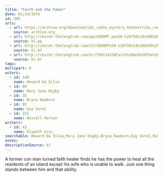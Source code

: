 ```yaml
---
title: "Faith and the Faker"
date: 01/14/1975
id: 205
urls: 
  - url: https://archive.org/download/cbs_radio_mystery_theater/cbs_radio_mystery_theater-0201-0250.zip/cbs_radio_mystery_theater-0201-0250%2Fcbsrmt_0205_faith_and_the_faker.mp3
    source: archive-org
  - url: http://cbsrmt.thelongtrek.com/pp/CBSRMT_pp%20-%20750114%200205%20Faith%20and%20the%20Faker.mp3
    source: kl-pp
  - url: http://cbsrmt.thelongtrek.com/kf/CBSRMT%20-%20750114%200205%20Faith%20And%20The%20Faker_kf.mp3
    source: kl-kf
  - url: http://cbsrmt.thelongtrek.com/br/750114%20Faith%20And%20The%20Faker%20-%20WOR.mp3
    source: kl-br
tags: 
multipart: 0
actors:  
  - id: 140
    name: Howard Da Silva  
  - id: 60
    name: Mary Jane Higby  
  - id: 35
    name: Bryna Raeburn  
  - id: 93
    name: Guy Sorel  
  - id: 151
    name: Russell Horton
writers:  
  - id: 43
    name: Elspeth Eric
searchable: Howard Da Silva,Mary Jane Higby,Bryna Raeburn,Guy Sorel,Russell Horton Elspeth Eric
notes: 
descriptionSource: kf
---
```

A former con man turned faith healer finds he has the power to heal all the residents of an island except his wife who is unable to walk. Just one thing stands between him and that ability.